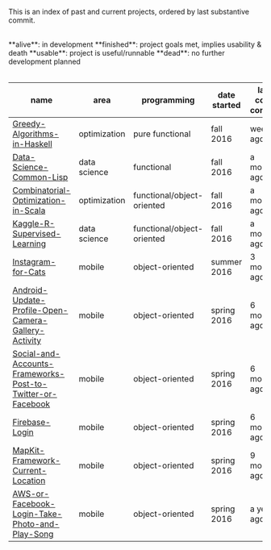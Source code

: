 This is an index of past and current projects, ordered by last substantive commit.

<br>
**alive**: in development  
**finished**: project goals met, implies usability & death  
**usable**: project is useful/runnable  
**dead**: no further development planned
<br><br>

| name | area | programming | date started | last code commit | status | 
| ---- | --------- | ---- | ----------------------- | ---- |---- |
| [Greedy-Algorithms-in-Haskell](https://github.com/samputnam/Greedy-Algorithms-in-Haskell) | optimization | pure functional | fall 2016 | weeks ago | alive |
| [Data-Science-Common-Lisp](https://github.com/samputnam/Data-Science-R) | data science | functional | fall 2016 | a month ago | alive |
|[Combinatorial-Optimization-in-Scala](https://github.com/samputnam/Combinatorial-Optimization-in-Scala) | optimization | functional/object-oriented | fall 2016 | a month ago | alive |
| [Kaggle-R-Supervised-Learning](https://github.com/samputnam/Kaggle-R-Supervised-Learning) | data science | functional/object-oriented | fall 2016 | a month ago | alive |
| [Instagram-for-Cats](https://github.com/samputnam/Instagram-for-Cats) | mobile | object-oriented | summer 2016 | 3 months ago | finished |
| [Android-Update-Profile-Open-Camera-Gallery-Activity](https://github.com/samputnam/Android-Update-Profile-Open-Camera-Gallery-Activity) | mobile | object-oriented | spring 2016 | 6 months ago| dead |
| [Social-and-Accounts-Frameworks-Post-to-Twitter-or-Facebook](https://github.com/samputnam/Social-and-Accounts-Frameworks-Post-to-Twitter-or-Facebook) | mobile | object-oriented | spring 2016 | 6 months ago | usable |
| [Firebase-Login](https://github.com/samputnam/Firebase-Login) | mobile | object-oriented | spring 2016 | 6 months ago | dead |
| [MapKit-Framework-Current-Location](https://github.com/Dartmouth-entrepreneurial-network/MapKit-Current-Location) | mobile | object-oriented | spring 2016 | 9 months ago | usable |
| [AWS-or-Facebook-Login-Take-Photo-and-Play-Song](https://github.com/Dartmouth-entrepreneurial-network/AWS-or-Facebook-Login-Take-Photo-and-Play-Song) | mobile | object-oriented | spring 2016 | a year ago | dead |



